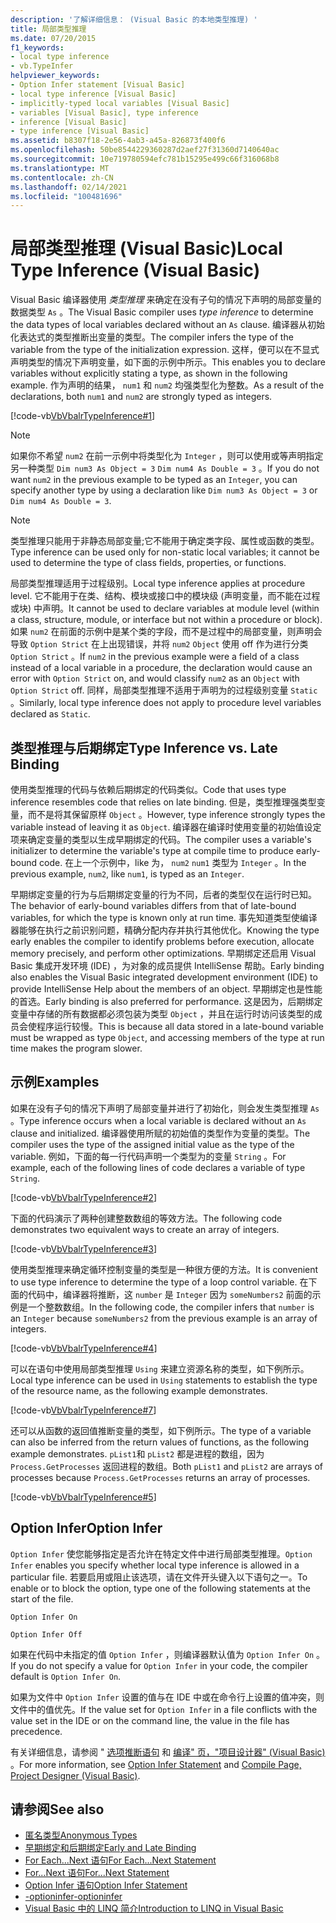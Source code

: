 ```yaml
---
description: '了解详细信息： (Visual Basic 的本地类型推理) '
title: 局部类型推理
ms.date: 07/20/2015
f1_keywords:
- local type inference
- vb.TypeInfer
helpviewer_keywords:
- Option Infer statement [Visual Basic]
- local type inference [Visual Basic]
- implicitly-typed local variables [Visual Basic]
- variables [Visual Basic], type inference
- inference [Visual Basic]
- type inference [Visual Basic]
ms.assetid: b8307f18-2e56-4ab3-a45a-826873f400f6
ms.openlocfilehash: 50be8544229360287d2aef27f31360d7140640ac
ms.sourcegitcommit: 10e719780594efc781b15295e499c66f316068b8
ms.translationtype: MT
ms.contentlocale: zh-CN
ms.lasthandoff: 02/14/2021
ms.locfileid: "100481696"
---
```

# <a name="local-type-inference-visual-basic"></a><span data-ttu-id="8fc86-103">局部类型推理 (Visual Basic)</span><span class="sxs-lookup"><span data-stu-id="8fc86-103">Local Type Inference (Visual Basic)</span></span>

<span data-ttu-id="8fc86-104">Visual Basic 编译器使用 *类型推理* 来确定在没有子句的情况下声明的局部变量的数据类型 `As` 。</span><span class="sxs-lookup"><span data-stu-id="8fc86-104">The Visual Basic compiler uses *type inference* to determine the data types of local variables declared without an `As` clause.</span></span> <span data-ttu-id="8fc86-105">编译器从初始化表达式的类型推断出变量的类型。</span><span class="sxs-lookup"><span data-stu-id="8fc86-105">The compiler infers the type of the variable from the type of the initialization expression.</span></span> <span data-ttu-id="8fc86-106">这样，便可以在不显式声明类型的情况下声明变量，如下面的示例中所示。</span><span class="sxs-lookup"><span data-stu-id="8fc86-106">This enables you to declare variables without explicitly stating a type, as shown in the following example.</span></span> <span data-ttu-id="8fc86-107">作为声明的结果， `num1` 和 `num2` 均强类型化为整数。</span><span class="sxs-lookup"><span data-stu-id="8fc86-107">As a result of the declarations, both `num1` and `num2` are strongly typed as integers.</span></span>

[!code-vb[VbVbalrTypeInference#1](~/samples/snippets/visualbasic/VS_Snippets_VBCSharp/VbVbalrTypeInference/VB/Class1.vb#1)]

> [!NOTE]
> <span data-ttu-id="8fc86-108">如果你不希望 `num2` 在前一示例中将类型化为 `Integer` ，则可以使用或等声明指定另一种类型 `Dim num3 As Object = 3` `Dim num4 As Double = 3` 。</span><span class="sxs-lookup"><span data-stu-id="8fc86-108">If you do not want `num2` in the previous example to be typed as an `Integer`, you can specify another type by using a declaration like `Dim num3 As Object = 3` or `Dim num4 As Double = 3`.</span></span>

> [!NOTE]
> <span data-ttu-id="8fc86-109">类型推理只能用于非静态局部变量;它不能用于确定类字段、属性或函数的类型。</span><span class="sxs-lookup"><span data-stu-id="8fc86-109">Type inference can be used only for non-static local variables; it cannot be used to determine the type of class fields, properties, or functions.</span></span>

<span data-ttu-id="8fc86-110">局部类型推理适用于过程级别。</span><span class="sxs-lookup"><span data-stu-id="8fc86-110">Local type inference applies at procedure level.</span></span> <span data-ttu-id="8fc86-111">它不能用于在类、结构、模块或接口中的模块级 (声明变量，而不能在过程或块) 中声明。</span><span class="sxs-lookup"><span data-stu-id="8fc86-111">It cannot be used to declare variables at module level (within a class, structure, module, or interface but not within a procedure or block).</span></span> <span data-ttu-id="8fc86-112">如果 `num2` 在前面的示例中是某个类的字段，而不是过程中的局部变量，则声明会导致 `Option Strict` 在上出现错误，并将 `num2` `Object` 使用 off 作为进行分类 `Option Strict` 。</span><span class="sxs-lookup"><span data-stu-id="8fc86-112">If `num2` in the previous example were a field of a class instead of a local variable in a procedure, the declaration would cause an error with `Option Strict` on, and would classify `num2` as an `Object` with `Option Strict` off.</span></span> <span data-ttu-id="8fc86-113">同样，局部类型推理不适用于声明为的过程级别变量 `Static` 。</span><span class="sxs-lookup"><span data-stu-id="8fc86-113">Similarly, local type inference does not apply to procedure level variables declared as `Static`.</span></span>

## <a name="type-inference-vs-late-binding"></a><span data-ttu-id="8fc86-114">类型推理与后期绑定</span><span class="sxs-lookup"><span data-stu-id="8fc86-114">Type Inference vs. Late Binding</span></span>

<span data-ttu-id="8fc86-115">使用类型推理的代码与依赖后期绑定的代码类似。</span><span class="sxs-lookup"><span data-stu-id="8fc86-115">Code that uses type inference resembles code that relies on late binding.</span></span> <span data-ttu-id="8fc86-116">但是，类型推理强类型变量，而不是将其保留原样 `Object` 。</span><span class="sxs-lookup"><span data-stu-id="8fc86-116">However, type inference strongly types the variable instead of leaving it as `Object`.</span></span> <span data-ttu-id="8fc86-117">编译器在编译时使用变量的初始值设定项来确定变量的类型以生成早期绑定的代码。</span><span class="sxs-lookup"><span data-stu-id="8fc86-117">The compiler uses a variable's initializer to determine the variable's type at compile time to produce early-bound code.</span></span> <span data-ttu-id="8fc86-118">在上一个示例中，like 为， `num2` `num1` 类型为 `Integer` 。</span><span class="sxs-lookup"><span data-stu-id="8fc86-118">In the previous example, `num2`, like `num1`, is typed as an `Integer`.</span></span>

<span data-ttu-id="8fc86-119">早期绑定变量的行为与后期绑定变量的行为不同，后者的类型仅在运行时已知。</span><span class="sxs-lookup"><span data-stu-id="8fc86-119">The behavior of early-bound variables differs from that of late-bound variables, for which the type is known only at run time.</span></span> <span data-ttu-id="8fc86-120">事先知道类型使编译器能够在执行之前识别问题，精确分配内存并执行其他优化。</span><span class="sxs-lookup"><span data-stu-id="8fc86-120">Knowing the type early enables the compiler to identify problems before execution, allocate memory precisely, and perform other optimizations.</span></span> <span data-ttu-id="8fc86-121">早期绑定还启用 Visual Basic 集成开发环境 (IDE) ，为对象的成员提供 IntelliSense 帮助。</span><span class="sxs-lookup"><span data-stu-id="8fc86-121">Early binding also enables the Visual Basic integrated development environment (IDE) to provide IntelliSense Help about the members of an object.</span></span> <span data-ttu-id="8fc86-122">早期绑定也是性能的首选。</span><span class="sxs-lookup"><span data-stu-id="8fc86-122">Early binding is also preferred for performance.</span></span> <span data-ttu-id="8fc86-123">这是因为，后期绑定变量中存储的所有数据都必须包装为类型 `Object` ，并且在运行时访问该类型的成员会使程序运行较慢。</span><span class="sxs-lookup"><span data-stu-id="8fc86-123">This is because all data stored in a late-bound variable must be wrapped as type `Object`, and accessing members of the type at run time makes the program slower.</span></span>

## <a name="examples"></a><span data-ttu-id="8fc86-124">示例</span><span class="sxs-lookup"><span data-stu-id="8fc86-124">Examples</span></span>

<span data-ttu-id="8fc86-125">如果在没有子句的情况下声明了局部变量并进行了初始化，则会发生类型推理 `As` 。</span><span class="sxs-lookup"><span data-stu-id="8fc86-125">Type inference occurs when a local variable is declared without an `As` clause and initialized.</span></span> <span data-ttu-id="8fc86-126">编译器使用所赋的初始值的类型作为变量的类型。</span><span class="sxs-lookup"><span data-stu-id="8fc86-126">The compiler uses the type of the assigned initial value as the type of the variable.</span></span> <span data-ttu-id="8fc86-127">例如，下面的每一行代码声明一个类型为的变量 `String` 。</span><span class="sxs-lookup"><span data-stu-id="8fc86-127">For example, each of the following lines of code declares a variable of type `String`.</span></span>

[!code-vb[VbVbalrTypeInference#2](~/samples/snippets/visualbasic/VS_Snippets_VBCSharp/VbVbalrTypeInference/VB/Class1.vb#2)]

<span data-ttu-id="8fc86-128">下面的代码演示了两种创建整数数组的等效方法。</span><span class="sxs-lookup"><span data-stu-id="8fc86-128">The following code demonstrates two equivalent ways to create an array of integers.</span></span>

[!code-vb[VbVbalrTypeInference#3](~/samples/snippets/visualbasic/VS_Snippets_VBCSharp/VbVbalrTypeInference/VB/Class1.vb#3)]

<span data-ttu-id="8fc86-129">使用类型推理来确定循环控制变量的类型是一种很方便的方法。</span><span class="sxs-lookup"><span data-stu-id="8fc86-129">It is convenient to use type inference to determine the type of a loop control variable.</span></span> <span data-ttu-id="8fc86-130">在下面的代码中，编译器将推断，这 `number` 是 `Integer` 因为 `someNumbers2` 前面的示例是一个整数数组。</span><span class="sxs-lookup"><span data-stu-id="8fc86-130">In the following code, the compiler infers that `number` is an `Integer` because `someNumbers2` from the previous example is an array of integers.</span></span>

[!code-vb[VbVbalrTypeInference#4](~/samples/snippets/visualbasic/VS_Snippets_VBCSharp/VbVbalrTypeInference/VB/Class1.vb#4)]

<span data-ttu-id="8fc86-131">可以在语句中使用局部类型推理 `Using` 来建立资源名称的类型，如下例所示。</span><span class="sxs-lookup"><span data-stu-id="8fc86-131">Local type inference can be used in `Using` statements to establish the type of the resource name, as the following example demonstrates.</span></span>

[!code-vb[VbVbalrTypeInference#7](~/samples/snippets/visualbasic/VS_Snippets_VBCSharp/VbVbalrTypeInference/VB/Class1.vb#7)]

<span data-ttu-id="8fc86-132">还可以从函数的返回值推断变量的类型，如下例所示。</span><span class="sxs-lookup"><span data-stu-id="8fc86-132">The type of a variable can also be inferred from the return values of functions, as the following example demonstrates.</span></span> <span data-ttu-id="8fc86-133">`pList1`和 `pList2` 都是进程的数组，因为 `Process.GetProcesses` 返回进程的数组。</span><span class="sxs-lookup"><span data-stu-id="8fc86-133">Both `pList1` and `pList2` are arrays of processes because `Process.GetProcesses` returns an array of processes.</span></span>

[!code-vb[VbVbalrTypeInference#5](~/samples/snippets/visualbasic/VS_Snippets_VBCSharp/VbVbalrTypeInference/VB/Class1.vb#5)]

## <a name="option-infer"></a><span data-ttu-id="8fc86-134">Option Infer</span><span class="sxs-lookup"><span data-stu-id="8fc86-134">Option Infer</span></span>

<span data-ttu-id="8fc86-135">`Option Infer` 使您能够指定是否允许在特定文件中进行局部类型推理。</span><span class="sxs-lookup"><span data-stu-id="8fc86-135">`Option Infer` enables you specify whether local type inference is allowed in a particular file.</span></span> <span data-ttu-id="8fc86-136">若要启用或阻止该选项，请在文件开头键入以下语句之一。</span><span class="sxs-lookup"><span data-stu-id="8fc86-136">To enable or to block the option, type one of the following statements at the start of the file.</span></span>

`Option Infer On`

`Option Infer Off`

<span data-ttu-id="8fc86-137">如果在代码中未指定的值 `Option Infer` ，则编译器默认值为 `Option Infer On` 。</span><span class="sxs-lookup"><span data-stu-id="8fc86-137">If you do not specify a value for `Option Infer` in your code, the compiler default is `Option Infer On`.</span></span>

<span data-ttu-id="8fc86-138">如果为文件中 `Option Infer` 设置的值与在 IDE 中或在命令行上设置的值冲突，则文件中的值优先。</span><span class="sxs-lookup"><span data-stu-id="8fc86-138">If the value set for `Option Infer` in a file conflicts with the value set in the IDE or on the command line, the value in the file has precedence.</span></span>

<span data-ttu-id="8fc86-139">有关详细信息，请参阅 " [选项推断语句](../../../language-reference/statements/option-infer-statement.md) 和 [编译" 页，"项目设计器" (Visual Basic) ](/visualstudio/ide/reference/compile-page-project-designer-visual-basic)。</span><span class="sxs-lookup"><span data-stu-id="8fc86-139">For more information, see [Option Infer Statement](../../../language-reference/statements/option-infer-statement.md) and [Compile Page, Project Designer (Visual Basic)](/visualstudio/ide/reference/compile-page-project-designer-visual-basic).</span></span>

## <a name="see-also"></a><span data-ttu-id="8fc86-140">请参阅</span><span class="sxs-lookup"><span data-stu-id="8fc86-140">See also</span></span>

- [<span data-ttu-id="8fc86-141">匿名类型</span><span class="sxs-lookup"><span data-stu-id="8fc86-141">Anonymous Types</span></span>](../objects-and-classes/anonymous-types.md)
- [<span data-ttu-id="8fc86-142">早期绑定和后期绑定</span><span class="sxs-lookup"><span data-stu-id="8fc86-142">Early and Late Binding</span></span>](../early-late-binding/index.md)
- [<span data-ttu-id="8fc86-143">For Each...Next 语句</span><span class="sxs-lookup"><span data-stu-id="8fc86-143">For Each...Next Statement</span></span>](../../../language-reference/statements/for-each-next-statement.md)
- [<span data-ttu-id="8fc86-144">For...Next 语句</span><span class="sxs-lookup"><span data-stu-id="8fc86-144">For...Next Statement</span></span>](../../../language-reference/statements/for-next-statement.md)
- [<span data-ttu-id="8fc86-145">Option Infer 语句</span><span class="sxs-lookup"><span data-stu-id="8fc86-145">Option Infer Statement</span></span>](../../../language-reference/statements/option-infer-statement.md)
- [<span data-ttu-id="8fc86-146">-optioninfer</span><span class="sxs-lookup"><span data-stu-id="8fc86-146">-optioninfer</span></span>](../../../reference/command-line-compiler/optioninfer.md)
- [<span data-ttu-id="8fc86-147">Visual Basic 中的 LINQ 简介</span><span class="sxs-lookup"><span data-stu-id="8fc86-147">Introduction to LINQ in Visual Basic</span></span>](../linq/introduction-to-linq.md)

